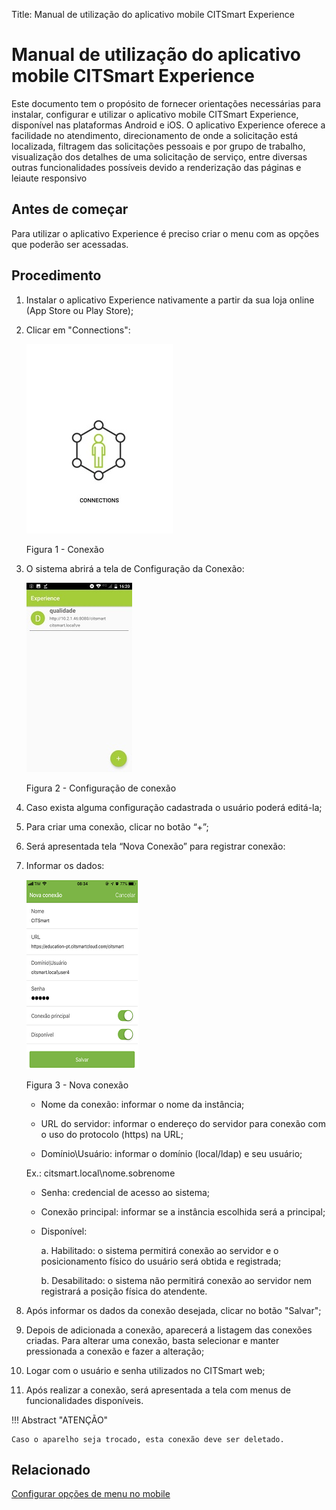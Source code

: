 Title: Manual de utilização do aplicativo mobile CITSmart Experience
# Manual de utilização do aplicativo mobile CITSmart Experience

Este documento tem o propósito de fornecer orientações necessárias para instalar, configurar e utilizar o aplicativo mobile CITSmart Experience, disponível nas plataformas Android e iOS.
O aplicativo Experience oferece a facilidade no atendimento, direcionamento de onde a solicitação está localizada, filtragem das solicitações pessoais e por grupo de trabalho, visualização dos detalhes de uma solicitação de serviço, entre diversas outras funcionalidades possíveis devido a renderização das páginas e leiaute responsivo

Antes de começar
---------------

Para utilizar o aplicativo Experience é preciso criar o menu com as opções que poderão ser acessadas.

Procedimento
------------

1.	Instalar o aplicativo Experience nativamente a partir da sua loja online (App Store ou Play Store);
2.  Clicar em "Connections":

    ![connections](images/app-pt-1.jpg)
    
     Figura 1 - Conexão

3.  O sistema abrirá a tela de Configuração da Conexão:

    ![configuracao](images/app-pt-2.jpg)
    
     Figura 2 - Configuração de conexão

4.	Caso exista alguma configuração cadastrada o usuário poderá editá-la;
5.  Para criar uma conexão, clicar no botão “+”;
6.	Será apresentada tela “Nova Conexão” para registrar conexão:
7.	Informar os dados:

    ![conexao](images/app-pt.png)

     Figura 3 - Nova conexão


    *	Nome da conexão: informar o nome da instância;

    *	URL do servidor: informar o endereço do servidor para conexão com o uso do protocolo (https) na URL;

    *	Domínio\Usuário:  informar o domínio (local/ldap) e seu usuário;

    Ex.: citsmart.local\nome.sobrenome
    
    *	Senha: credencial de acesso ao sistema;

    *	Conexão principal: informar se a instância escolhida será a principal;

    *	Disponível:

           a.	Habilitado: o sistema permitirá conexão ao servidor e o posicionamento físico do usuário será obtida e                           registrada;

           b.	Desabilitado: o sistema não permitirá conexão ao servidor nem registrará a posição física do atendente.

5.	Após informar os dados da conexão desejada, clicar no botão "Salvar";

6.	Depois de adicionada a conexão, aparecerá a listagem das conexões criadas. Para alterar uma conexão, basta selecionar e manter pressionada a conexão e fazer a alteração;

7.	Logar com o usuário e senha utilizados no CITSmart web;

8.	Após realizar a conexão, será apresentada a tela com menus de funcionalidades disponíveis.


!!! Abstract "ATENÇÃO"

    Caso o aparelho seja trocado, esta conexão deve ser deletado.

   
Relacionado
----------

[Configurar opções de menu no mobile](/pt-br/citsmart-platform-9/additional-features/mobile-and-field-service/configuration/configure-mobile-options.html)


<!-- !!! tip "About"

    <b>Product/Version:</b> CITSmart | 9.00 &nbsp;&nbsp;
    <b>Updated:</b>04/26/2021 - Anna Martins
